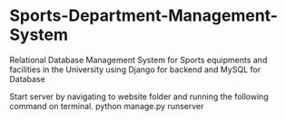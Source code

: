 # Sports-Department-Management-System
Relational Database Management System for Sports equipments and facilities in the University using Django for backend and MySQL for Database

Start server by navigating to website folder and running the following command on terminal.
python manage.py runserver
